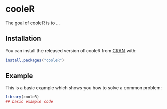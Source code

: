 # cooleR

<!-- badges: start -->
<!-- badges: end -->

The goal of cooleR is to ...

## Installation

You can install the released version of cooleR from [CRAN](https://CRAN.R-project.org) with:

``` r
install.packages("cooleR")
```

## Example

This is a basic example which shows you how to solve a common problem:

``` r
library(cooleR)
## basic example code
```

